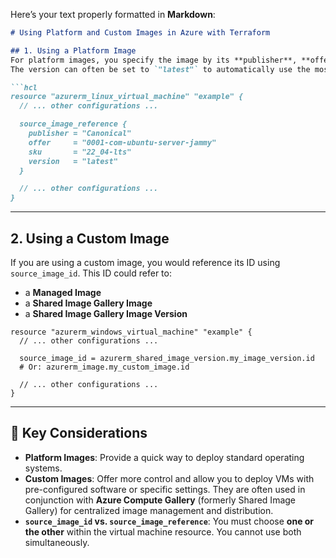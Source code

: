 Here’s your text properly formatted in **Markdown**:

````markdown
# Using Platform and Custom Images in Azure with Terraform

## 1. Using a Platform Image
For platform images, you specify the image by its **publisher**, **offer**, **sku**, and **version**.  
The version can often be set to `"latest"` to automatically use the most recent version available.

```hcl
resource "azurerm_linux_virtual_machine" "example" {
  // ... other configurations ...

  source_image_reference {
    publisher = "Canonical"
    offer     = "0001-com-ubuntu-server-jammy"
    sku       = "22_04-lts"
    version   = "latest"
  }

  // ... other configurations ...
}
````

---

## 2. Using a Custom Image

If you are using a custom image, you would reference its ID using `source_image_id`.
This ID could refer to:

* a **Managed Image**
* a **Shared Image Gallery Image**
* a **Shared Image Gallery Image Version**

```hcl
resource "azurerm_windows_virtual_machine" "example" {
  // ... other configurations ...

  source_image_id = azurerm_shared_image_version.my_image_version.id 
  # Or: azurerm_image.my_custom_image.id

  // ... other configurations ...
}
```

---

## 🔑 Key Considerations

* **Platform Images**: Provide a quick way to deploy standard operating systems.
* **Custom Images**: Offer more control and allow you to deploy VMs with pre-configured software or specific settings.
  They are often used in conjunction with **Azure Compute Gallery** (formerly Shared Image Gallery) for centralized image management and distribution.
* **`source_image_id` vs. `source_image_reference`**: You must choose **one or the other** within the virtual machine resource.
  You cannot use both simultaneously.

```

